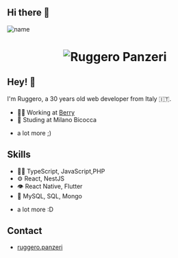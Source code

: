 ## Hi there 👋

<!--
**ruggero95/ruggero95** is a ✨ _special_ ✨ repository because its `README.md` (this file) appears on your GitHub profile.

Here are some ideas to get you started:

- 🔭 I’m currently working on ...
- 🌱 I’m currently learning ...
- 👯 I’m looking to collaborate on ...
- 🤔 I’m looking for help with ...
- 💬 Ask me about ...
- 📫 How to reach me: ...
- 😄 Pronouns: ...
- ⚡ Fun fact: ...
-->
![name](https://github.com/user-attachments/assets/95a103f5-49e0-4bb8-a74b-fdbbe4c2a2b9)

<h1 align="center">
  <img src="https://github.com/user-attachments/assets/95a103f5-49e0-4bb8-a74b-fdbbe4c2a2b9" alt="Ruggero Panzeri" />
</h1>

## Hey! 👋
I'm Ruggero, a 30 years old web developer from Italy 🇮🇹.

- 👨‍💻 Working at [Berry](https://berrysrl.it/) 
- 📖 Studing at Milano Bicocca


+ a lot more ;)

## Skills
- 👨‍💻 TypeScript, JavaScript,PHP
- ⚙️ React, NestJS
- 👁️ React Native, Flutter
- 💽 MySQL, SQL, Mongo
+ a lot more :D

## Contact
- [ruggero.panzeri](https://ruggeropanzeri.it)
